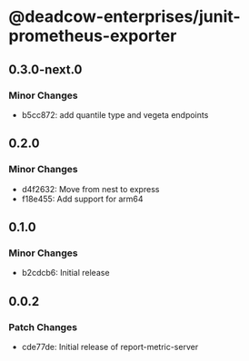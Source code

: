 # @deadcow-enterprises/junit-prometheus-exporter

## 0.3.0-next.0

### Minor Changes

- b5cc872: add quantile type and vegeta endpoints

## 0.2.0

### Minor Changes

- d4f2632: Move from nest to express
- f18e455: Add support for arm64

## 0.1.0

### Minor Changes

- b2cdcb6: Initial release

## 0.0.2

### Patch Changes

- cde77de: Initial release of report-metric-server
